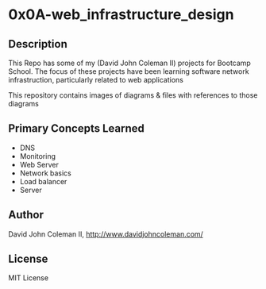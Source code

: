 # 0x0A-web_infrastructure_design

## Description

This Repo has some of my (David John Coleman II) projects for Bootcamp School.
The focus of these projects have been learning software network infrastruction,
particularly related to web applications

This repository contains images of diagrams & files with references to those
diagrams

## Primary Concepts Learned

* DNS
* Monitoring
* Web Server
* Network basics
* Load balancer
* Server

## Author

David John Coleman II, http://www.davidjohncoleman.com/

## License

MIT License

